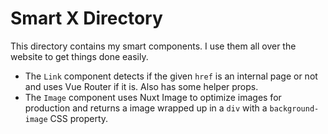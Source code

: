 # Smart X Directory

This directory contains my smart components. I use them all over the website to get things done easily.

- The `Link` component detects if the given `href` is an internal page or not and uses Vue Router if it is. Also has some helper props.
- The `Image` component uses Nuxt Image to optimize images for production and returns a image wrapped up in a `div` with a `background-image` CSS property.
